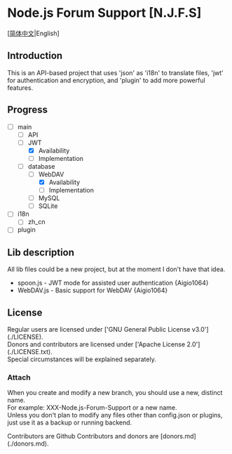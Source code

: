# Node.js Forum Support [N.J.F.S]
[[简体中文](./readme.md)|English]
## Introduction
This is an API-based project that uses 'json' as 'i18n' to translate files, 'jwt' for authentication and encryption, and 'plugin' to add more powerful features.

## Progress

- [ ] main
    - [ ] API
    - [ ] JWT
        - [x] Availability
        - [ ] Implementation
    - [ ] database
        - [ ] WebDAV
            - [x] Availability
            - [ ] Implementation
        - [ ] MySQL
        - [ ] SQLite
- [ ] i18n
    - [ ] zh_cn
- [ ] plugin

## Lib description
All lib files could be a new project, but at the moment I don't have that idea.
- spoon.js - JWT mode for assisted user authentication {Aigio1064}
- WebDAV.js - Basic support for WebDAV {Aigio1064}

## License
Regular users are licensed under ['GNU General Public License v3.0'] (./LICENSE).  
Donors and contributors are licensed under ['Apache License 2.0'] (./LICENSE.txt).  
Special circumstances will be explained separately.

### Attach
When you create and modify a new branch, you should use a new, distinct name.  
For example: XXX-Node.js-Forum-Support or a new name.  
Unless you don't plan to modify any files other than config.json or plugins, just use it as a backup or running backend.

Contributors are Github Contributors and donors are [donors.md] (./donors.md).  
